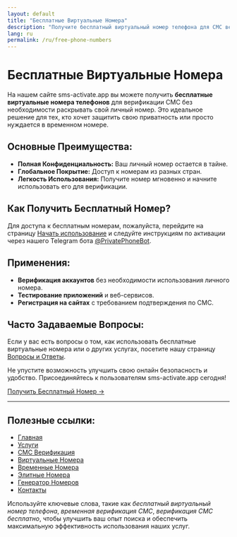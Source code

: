 ```yaml
---
layout: default
title: "Бесплатные Виртуальные Номера"
description: "Получите бесплатный виртуальный номер телефона для СМС верификации на различных платформах."
lang: ru
permalink: /ru/free-phone-numbers
---
```


# Бесплатные Виртуальные Номера

На нашем сайте sms-activate.app вы можете получить **бесплатные виртуальные номера телефонов** для верификации СМС без необходимости раскрывать свой личный номер. Это идеальное решение для тех, кто хочет защитить свою приватность или просто нуждается в временном номере.

## Основные Преимущества:
- **Полная Конфиденциальность:** Ваш личный номер остается в тайне.
- **Глобальное Покрытие:** Доступ к номерам из разных стран.
- **Легкость Использования:** Получите номер мгновенно и начните использовать его для верификации.

## Как Получить Бесплатный Номер?
Для доступа к бесплатным номерам, пожалуйста, перейдите на страницу [Начать использование](/ru/get-started) и следуйте инструкциям по активации через нашего Telegram бота [@PrivatePhoneBot](https://t.me/PrivatePhoneBot).

## Применения:
- **Верификация аккаунтов** без необходимости использования личного номера.
- **Тестирование приложений** и веб-сервисов.
- **Регистрация на сайтах** с требованием подтверждения по СМС.

## Часто Задаваемые Вопросы:
Если у вас есть вопросы о том, как использовать бесплатные виртуальные номера или о других услугах, посетите нашу страницу [Вопросы и Ответы](/ru/faq).

Не упустите возможность улучшить свою онлайн безопасность и удобство. Присоединяйтесь к пользователям sms-activate.app сегодня!

[Получить Бесплатный Номер →](/ru/get-started)

---

## Полезные ссылки:
- [Главная](/ru/)
- [Услуги](/ru/services)
- [СМС Верификация](/ru/sms-verification)
- [Виртуальные Номера](/ru/virtual-phone-numbers)
- [Временные Номера](/ru/temporary-phone-numbers)
- [Элитные Номера](/ru/elite-phone-numbers)
- [Генератор Номеров](/ru/phone-number-generator)
- [Контакты](/ru/contact)

Используйте ключевые слова, такие как *бесплатный виртуальный номер телефона*, *временная верификация СМС*, *верификация СМС бесплатно*, чтобы улучшить ваш опыт поиска и обеспечить максимальную эффективность использования наших услуг.